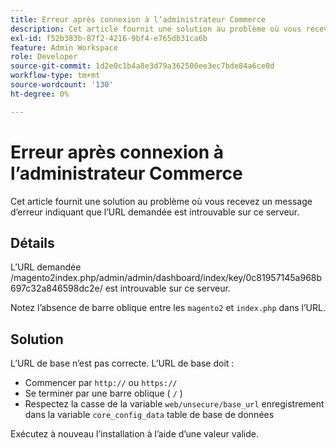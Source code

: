 ```yaml
---
title: Erreur après connexion à l’administrateur Commerce
description: Cet article fournit une solution au problème où vous recevez un message d’erreur indiquant que l’URL demandée est introuvable sur ce serveur.
exl-id: f52b383b-87f2-4216-9bf4-e765db31ca6b
feature: Admin Workspace
role: Developer
source-git-commit: 1d2e0c1b4a8e3d79a362500ee3ec7bde84a6ce0d
workflow-type: tm+mt
source-wordcount: '130'
ht-degree: 0%

---
```


# Erreur après connexion à l’administrateur Commerce

Cet article fournit une solution au problème où vous recevez un message d’erreur indiquant que l’URL demandée est introuvable sur ce serveur.

## Détails

L’URL demandée /magento2index.php/admin/admin/dashboard/index/key/0c81957145a968b697c32a846598dc2e/ est introuvable sur ce serveur.

Notez l’absence de barre oblique entre les `magento2` et `index.php` dans l’URL.

## Solution

L’URL de base n’est pas correcte. L’URL de base doit :

* Commencer par `http://` ou `https://`
* Se terminer par une barre oblique ( `/` )
* Respectez la casse de la variable `web/unsecure/base_url` enregistrement dans la variable `core_config_data` table de base de données

Exécutez à nouveau l’installation à l’aide d’une valeur valide.
